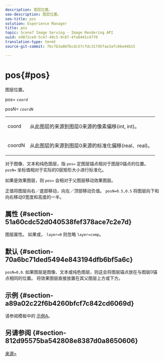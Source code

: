 ```yaml
---
description: 图层位置。
seo-description: 图层位置。
seo-title: pos
solution: Experience Manager
title: pos
topic: Scene7 Image Serving - Image Rendering API
uuid: e9872ce9-5c47-49c5-9c87-4fa8441c4770
translation-type: tm+mt
source-git-commit: 7bc7b3a86fbcdc57cfdc31745fae3afc06e44b15

---
```



# pos{#pos}

图层位置。

pos= *`coord`*

posN= *`coordN`*

<table id="simpletable_754F76EE00BF4129B07502647FF172B7"> 
 <tr class="strow"> 
  <td class="stentry"> <p><span class="varname"> coord</span> </p> </td> 
  <td class="stentry"> <p>从此图层的来源到图层0来源的像素偏移(int, int)。 </p></td> 
 </tr> 
 <tr class="strow"> 
  <td class="stentry"> <p><span class="varname"> coordN</span> </p></td> 
  <td class="stentry"> <p>从此图层的来源到图层0来源的标准化偏移(real、real)。 </p></td> 
 </tr> 
</table>

对于图像、文本和纯色图层，指 `pos=` 定图层锚点相对于图层0锚点的位置。 `posN=` 坐标值相对于实际的0层矩形大小进行标准化。

如果是效果图层，则 `pos=` 会相对于父图层移动效果图层。

正值将图层向右／底部移动，向左／顶部移动负值。 `posN=0.5,0.5` 将图层向下和向右移动0宽度和高度的一半。

## 属性 {#section-51a60cdc52d040538fef378ace7c2e7d}

图层属性。 如果或， `layer=0` 则忽略 `layer=comp`。

## 默认 {#section-70a6bc71ded5494e843194dfb6bf5a6c}

`posN=0,0`. 如果图层是图像、文本或纯色图层，则这会将图层锚点放在与图层0锚点相同的位置。 将效果图层直接放置在其父图层上方或下方。

## 示例 {#section-a89a02c22f6b4260bfcf7c842cd6069d}

请参阅模板中的 [示例A](../../../../../is-api/http-ref/image-serving-api-ref/c-http-protocol-reference/c-templates/c-templates.md#concept-3cd2d2adae0e41b2979b9640244d4d3e)。

## 另请参阅 {#section-812d95575ba542808e8387d0a8650606}

[来源=](../../../../../is-api/http-ref/image-serving-api-ref/c-http-protocol-reference/c-command-reference/r-origin.md#reference-e11c7ac06e2240cc884c3fec98f05138)
